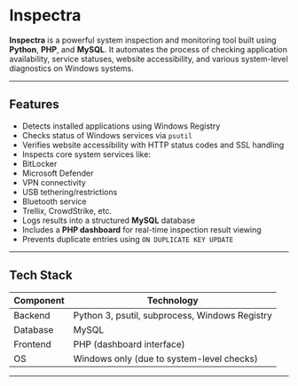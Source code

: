 # Inspectra

**Inspectra** is a powerful system inspection and monitoring tool built using **Python**, **PHP**, and **MySQL**. It automates the process of checking application availability, service statuses, website accessibility, and various system-level diagnostics on Windows systems.

---

## Features

-  Detects installed applications using Windows Registry
-  Checks status of Windows services via `psutil`
-  Verifies website accessibility with HTTP status codes and SSL handling
-  Inspects core system services like:
  - BitLocker
  - Microsoft Defender
  - VPN connectivity
  - USB tethering/restrictions
  - Bluetooth service
  - Trellix, CrowdStrike, etc.
-  Logs results into a structured **MySQL** database
-  Includes a **PHP dashboard** for real-time inspection result viewing
-  Prevents duplicate entries using `ON DUPLICATE KEY UPDATE`

---

##  Tech Stack

| Component | Technology |
|----------|------------|
| Backend  | Python 3, psutil, subprocess, Windows Registry |
| Database | MySQL |
| Frontend | PHP (dashboard interface) |
| OS       | Windows only (due to system-level checks) |

---
